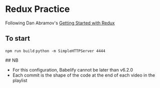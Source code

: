 # Redux Practice
Following Dan Abramov's [Getting Started with Redux](https://egghead.io/lessons/javascript-redux-writing-a-todo-list-reducer-adding-a-todo)

## To start
`npm run build`
`python -m SimpleHTTPServer 4444`

## NB
- For this configuration, Babelify cannot be later than v6.2.0
- Each commit is the shape of the code at the end of each video in the playlist